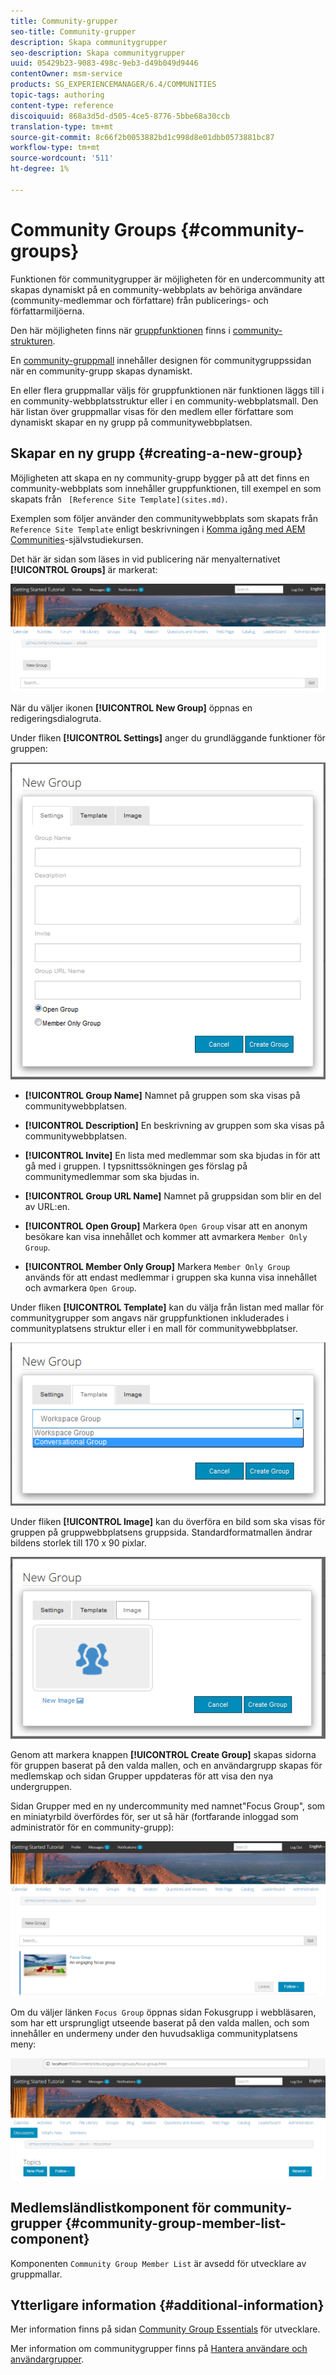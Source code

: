```yaml
---
title: Community-grupper
seo-title: Community-grupper
description: Skapa communitygrupper
seo-description: Skapa communitygrupper
uuid: 05429b23-9083-498c-9eb3-d49b049d9446
contentOwner: msm-service
products: SG_EXPERIENCEMANAGER/6.4/COMMUNITIES
topic-tags: authoring
content-type: reference
discoiquuid: 868a3d5d-d505-4ce5-8776-5bbe68a30ccb
translation-type: tm+mt
source-git-commit: 8c66f2b0053882bd1c998d8e01dbb0573881bc87
workflow-type: tm+mt
source-wordcount: '511'
ht-degree: 1%

---
```



# Community Groups {#community-groups}

Funktionen för communitygrupper är möjligheten för en undercommunity att skapas dynamiskt på en community-webbplats av behöriga användare (community-medlemmar och författare) från publicerings- och författarmiljöerna.

Den här möjligheten finns när [gruppfunktionen](functions.md#groups-function) finns i [community-strukturen](sites-console.md).

En [community-gruppmall](tools-groups.md) innehåller designen för communitygruppssidan när en community-grupp skapas dynamiskt.

En eller flera gruppmallar väljs för gruppfunktionen när funktionen läggs till i en community-webbplatsstruktur eller i en community-webbplatsmall. Den här listan över gruppmallar visas för den medlem eller författare som dynamiskt skapar en ny grupp på communitywebbplatsen.

## Skapar en ny grupp {#creating-a-new-group}

Möjligheten att skapa en ny community-grupp bygger på att det finns en community-webbplats som innehåller gruppfunktionen, till exempel en som skapats från ` [Reference Site Template](sites.md)`.

Exemplen som följer använder den communitywebbplats som skapats från `Reference Site Template` enligt beskrivningen i [Komma igång med AEM Communities](getting-started.md)-självstudiekursen.

Det här är sidan som läses in vid publicering när menyalternativet **[!UICONTROL Groups]** är markerat:

![chlimage_1-236](assets/chlimage_1-236.png)

När du väljer ikonen **[!UICONTROL New Group]** öppnas en redigeringsdialogruta.

Under fliken **[!UICONTROL Settings]** anger du grundläggande funktioner för gruppen:

![chlimage_1-237](assets/chlimage_1-237.png)

* **[!UICONTROL Group Name]**
Namnet på gruppen som ska visas på communitywebbplatsen.

* **[!UICONTROL Description]**
En beskrivning av gruppen som ska visas på communitywebbplatsen.

* **[!UICONTROL Invite]**
En lista med medlemmar som ska bjudas in för att gå med i gruppen. I typsnittssökningen ges förslag på communitymedlemmar som ska bjudas in.

* **[!UICONTROL Group URL Name]**
Namnet på gruppsidan som blir en del av URL:en.

* **[!UICONTROL Open Group]**
Markera 
`Open Group` visar att en anonym besökare kan visa innehållet och kommer att avmarkera  `Member Only Group`.

* **[!UICONTROL Member Only Group]**
Markera 
`Member Only Group` används för att endast medlemmar i gruppen ska kunna visa innehållet och avmarkera  `Open Group`.

Under fliken **[!UICONTROL Template]** kan du välja från listan med mallar för communitygrupper som angavs när gruppfunktionen inkluderades i communityplatsens struktur eller i en mall för communitywebbplatser.

![chlimage_1-238](assets/chlimage_1-238.png)

Under fliken **[!UICONTROL Image]** kan du överföra en bild som ska visas för gruppen på gruppwebbplatsens gruppsida. Standardformatmallen ändrar bildens storlek till 170 x 90 pixlar.

![chlimage_1-239](assets/chlimage_1-239.png)

Genom att markera knappen **[!UICONTROL Create Group]** skapas sidorna för gruppen baserat på den valda mallen, och en användargrupp skapas för medlemskap och sidan Grupper uppdateras för att visa den nya undergruppen.

Sidan Grupper med en ny undercommunity med namnet&quot;Focus Group&quot;, som en miniatyrbild överfördes för, ser ut så här (fortfarande inloggad som administratör för en community-grupp):

![chlimage_1-240](assets/chlimage_1-240.png)

Om du väljer länken `Focus Group` öppnas sidan Fokusgrupp i webbläsaren, som har ett ursprungligt utseende baserat på den valda mallen, och som innehåller en undermeny under den huvudsakliga communityplatsens meny:

![chlimage_1-241](assets/chlimage_1-241.png)

## Medlemsländlistkomponent för community-grupper {#community-group-member-list-component}

Komponenten `Community Group Member List` är avsedd för utvecklare av gruppmallar.

## Ytterligare information {#additional-information}

Mer information finns på sidan [Community Group Essentials](essentials-groups.md) för utvecklare.

Mer information om communitygrupper finns på [Hantera användare och användargrupper](users.md).
